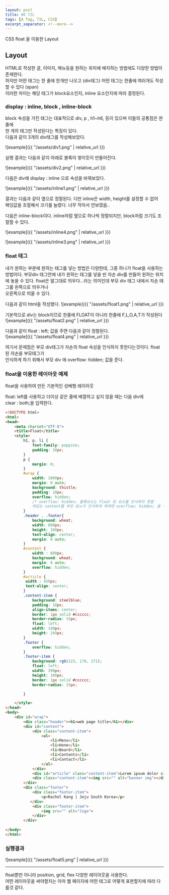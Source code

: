 ```yaml
---
layout: post
title: #6 TIL 
tags: [A Tag, TIL, CSS]
excerpt_separator: <!--more-->
---
```

 
CSS float 을 이용한 Layout 
<!--more-->

## Layout
 HTML로 작성한 글, 이미지, 메뉴등을 원하는 위치에 배치하는 방법에도 다양한 방법이 존재한다.   
 하지만 어떤 태그는 한 줄에 한개만 나오고 (div태그) 어떤 태그는 한줄에 여러개도 작성할 수 있다 (span)   
 이러한 차이는 해당 태그가 block요소인지, inline 요소인지에 따라 결정된다.   
  
  
### display : inline, block , inline-block

block 속성을 가진 태그는 대표적으로 div, p , h1~h6, 등이 있으며 이들의 공통점은 한줄에  
한 개의 태그만 작성된다는 특징이 있다.  
다음과 같이 3개의 div태그를 작성해보았다. 

![example]({{ "/assets/div1.png" | relative_url }})

  
    
  
실행 결과는 다음과 같이 아래로 블록이 쌓이듯이 만들어진다. 

![example]({{ "/assets/div2.png" | relative_url }})
  


다음은 div에 display : inline 으로 속성을 바꿔보았다. 
  
![example]({{ "/assets/inline1.png" | relative_url }})
  
    
  결과는 다음과 같이 옆으로 정렬된다. 다만 inline은 width, height를 설정할 수 없어  
  패딩값을 조절해서 크기를 늘렸다. 너무 작아서 안보였음..  
    

다음은 inline-block이다. inline처럼 옆으로 하나씩 정렬되지만, block처럼 크기도 조절할 수 있다. 
  
  ![example]({{ "/assets/inline4.png" | relative_url }})
    
  
  ![example]({{ "/assets/inline3.png" | relative_url }})

### float 태그
  
  내가 원하는 부분에 원하는 태그를 넣는 방법은 다양한데, 그중 하나가 float을 사용하는 방법이다. 
  부모div 태그안에 내가 원하는 태그를 넣을 빈 자손 div를 만들어 원하는 위치에 놓을 수 있다. 
  float은 말그대로 띄우다...라는 의미인데 부모 div 태그 내에서 자손 태그를 왼쪽으로 띄우거나  
  오른쪽으로 띄울 수 있다. 
    
  다음과 같이 html을 작성했다. 
  ![example]({{ "/assets/float1.png" | relative_url }})
    
  기본적으로 div는 block이므로 한줄에 FLOAT이 아니라 한줄에 F,L,O,A,T가 작성된다
  ![example]({{ "/assets/float2.png" | relative_url }})
    
  다음과 같이 float : left; 값을 주면 다음과 같이 정렬된다.  
  ![example]({{ "/assets/float4.png" | relative_url }})  
    
  여기서 문제점은 부모 div태그가 자손의 float 속성을 인식하지 못한다는것이다. float된 자손을 부모태그가  
  인식하게 하기 위해서 부모 div 에 overflow: hidden; 값을 준다. 
    
###  float을 이용한 레이아웃 예제
  
  float을 사용하여 만든 기본적인 성배형 레이아웃  
    
  float: left를 사용하고 더이상 같은 줄에 배열하고 싶지 않을 때는 다음 div에  
  clear : both;을 입력한다. 


~~~html
<!DOCTYPE html>
<html>
<head>
    <meta charset="UTF-8">
    <title>Float</title>
    <style>
        h1, p, li {
            font-family: poppine;
            padding: 10px;
        }
        p {
            margin: 0;
        }
        #wrap {
            width: 1000px;
            margin: 0 auto;
            background: thistle;
            padding: 10px;
            overflow: hidden;
            /* overflow: hidden; 블록요소는 float 된 요소를 인식하지 못함
            떠있는 content를 부모 div가 인식하게 하려면 overflow: hidden; 을 넣어줘야함*/
        }
        .header , .footer{
            background: wheat;
            width: 800px;
            height: 100px;
            text-align: center;
            margin: 0 auto;
        }
        #content {
            width : 800px;
            background: wheat;
            margin: 0 auto;
            overflow: hidden;
        }
        #article {
         width : 450px;
         text-align: center;
        }
        .content-item {
            background: steelblue;
            padding: 10px;
            align-items: center;
            border: 1px solid #cccccc;
            border-radius: 15px;
            float: left;
            width: 140px;
            height: 249px;
        }
        .footer {
            overflow: hidden;
        }
        .footer-item {
            background: rgb(223, 178, 171);
            float: left;
            width: 398px;
            height: 100px;
            border: 1px solid #cccccc;
            border-radius: 15px;

        }

    </style>
</head>
<body>
    <div id="wrap">
        <div class="header"><h1>web page title</h1></div>
        <div id="content">
            <div class="content-item">
                <ul>
                    <li>Menu</li>
                    <li>Hone</li>
                    <li>Board</li>
                    <li>Contents</li>
                    <li>Contact</li>
                </ul>
            </div>
            <div id="article" class="content-item">Lorem ipsum dolor sit amet consectetur adipisicing elit. Non accusantium commodi eligendi debitis quis, voluptatem fuga dolores architecto illum sequi beatae, quae laudantium enim corrupti voluptates dolorum! Commodi, adipisci molestias.</div>
            <div class="content-item"><img src="" alt="banner img"></div>
        </div>
        <div class="footer">
            <div class="footer-item">
                <p>Rachel Kang | Jeju South Korea</p>
           </div>
            <div class="footer-item">
                <img src="" alt="logo">
            </div>
        </div>
    
</body>
</html>
~~~
  

### 실행결과  
  
![example]({{ "/assets/float5.png" | relative_url }})



---
float뿐만 아니라 position, grid, flex 다양한 레이아웃을 사용한다.   
어떤 레이아웃을 써야할지는 아마 웹 페이지에 어떤 태그로 어떻게 표현할지에 따라 다를것 같다.   

